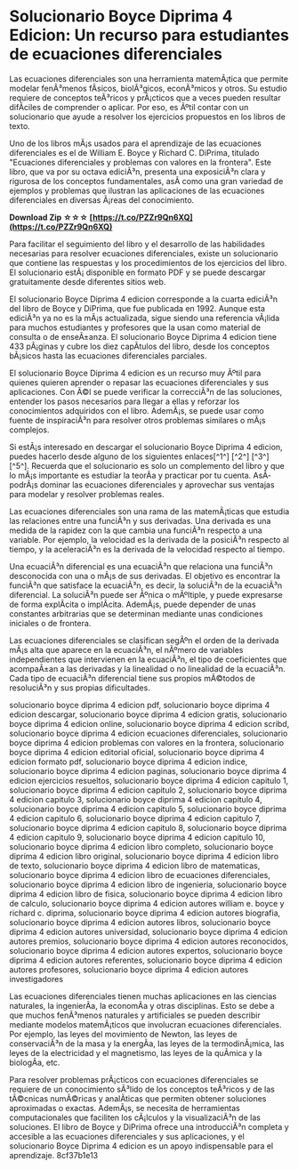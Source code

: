 # Solucionario Boyce Diprima 4 Edicion: Un recurso para estudiantes de ecuaciones diferenciales
 
Las ecuaciones diferenciales son una herramienta matemÃ¡tica que permite modelar fenÃ³menos fÃ­sicos, biolÃ³gicos, econÃ³micos y otros. Su estudio requiere de conceptos teÃ³ricos y prÃ¡cticos que a veces pueden resultar difÃ­ciles de comprender o aplicar. Por eso, es Ãºtil contar con un solucionario que ayude a resolver los ejercicios propuestos en los libros de texto.
 
Uno de los libros mÃ¡s usados para el aprendizaje de las ecuaciones diferenciales es el de William E. Boyce y Richard C. DiPrima, titulado "Ecuaciones diferenciales y problemas con valores en la frontera". Este libro, que va por su octava ediciÃ³n, presenta una exposiciÃ³n clara y rigurosa de los conceptos fundamentales, asÃ­ como una gran variedad de ejemplos y problemas que ilustran las aplicaciones de las ecuaciones diferenciales en diversas Ã¡reas del conocimiento.
 
**Download Zip ☆☆☆ [https://t.co/PZZr9Qn6XQ](https://t.co/PZZr9Qn6XQ)**


 
Para facilitar el seguimiento del libro y el desarrollo de las habilidades necesarias para resolver ecuaciones diferenciales, existe un solucionario que contiene las respuestas y los procedimientos de los ejercicios del libro. El solucionario estÃ¡ disponible en formato PDF y se puede descargar gratuitamente desde diferentes sitios web.
 
El solucionario Boyce Diprima 4 edicion corresponde a la cuarta ediciÃ³n del libro de Boyce y DiPrima, que fue publicada en 1992. Aunque esta ediciÃ³n ya no es la mÃ¡s actualizada, sigue siendo una referencia vÃ¡lida para muchos estudiantes y profesores que la usan como material de consulta o de enseÃ±anza. El solucionario Boyce Diprima 4 edicion tiene 433 pÃ¡ginas y cubre los diez capÃ­tulos del libro, desde los conceptos bÃ¡sicos hasta las ecuaciones diferenciales parciales.
 
El solucionario Boyce Diprima 4 edicion es un recurso muy Ãºtil para quienes quieren aprender o repasar las ecuaciones diferenciales y sus aplicaciones. Con Ã©l se puede verificar la correcciÃ³n de las soluciones, entender los pasos necesarios para llegar a ellas y reforzar los conocimientos adquiridos con el libro. AdemÃ¡s, se puede usar como fuente de inspiraciÃ³n para resolver otros problemas similares o mÃ¡s complejos.
 
Si estÃ¡s interesado en descargar el solucionario Boyce Diprima 4 edicion, puedes hacerlo desde alguno de los siguientes enlaces[^1^] [^2^] [^3^] [^5^]. Recuerda que el solucionario es solo un complemento del libro y que lo mÃ¡s importante es estudiar la teorÃ­a y practicar por tu cuenta. AsÃ­ podrÃ¡s dominar las ecuaciones diferenciales y aprovechar sus ventajas para modelar y resolver problemas reales.
  
Las ecuaciones diferenciales son una rama de las matemÃ¡ticas que estudia las relaciones entre una funciÃ³n y sus derivadas. Una derivada es una medida de la rapidez con la que cambia una funciÃ³n respecto a una variable. Por ejemplo, la velocidad es la derivada de la posiciÃ³n respecto al tiempo, y la aceleraciÃ³n es la derivada de la velocidad respecto al tiempo.
 
Una ecuaciÃ³n diferencial es una ecuaciÃ³n que relaciona una funciÃ³n desconocida con una o mÃ¡s de sus derivadas. El objetivo es encontrar la funciÃ³n que satisface la ecuaciÃ³n, es decir, la soluciÃ³n de la ecuaciÃ³n diferencial. La soluciÃ³n puede ser Ãºnica o mÃºltiple, y puede expresarse de forma explÃ­cita o implÃ­cita. AdemÃ¡s, puede depender de unas constantes arbitrarias que se determinan mediante unas condiciones iniciales o de frontera.
 
Las ecuaciones diferenciales se clasifican segÃºn el orden de la derivada mÃ¡s alta que aparece en la ecuaciÃ³n, el nÃºmero de variables independientes que intervienen en la ecuaciÃ³n, el tipo de coeficientes que acompaÃ±an a las derivadas y la linealidad o no linealidad de la ecuaciÃ³n. Cada tipo de ecuaciÃ³n diferencial tiene sus propios mÃ©todos de resoluciÃ³n y sus propias dificultades.
 
solucionario boyce diprima 4 edicion pdf,  solucionario boyce diprima 4 edicion descargar,  solucionario boyce diprima 4 edicion gratis,  solucionario boyce diprima 4 edicion online,  solucionario boyce diprima 4 edicion scribd,  solucionario boyce diprima 4 edicion ecuaciones diferenciales,  solucionario boyce diprima 4 edicion problemas con valores en la frontera,  solucionario boyce diprima 4 edicion editorial oficial,  solucionario boyce diprima 4 edicion formato pdf,  solucionario boyce diprima 4 edicion indice,  solucionario boyce diprima 4 edicion paginas,  solucionario boyce diprima 4 edicion ejercicios resueltos,  solucionario boyce diprima 4 edicion capitulo 1,  solucionario boyce diprima 4 edicion capitulo 2,  solucionario boyce diprima 4 edicion capitulo 3,  solucionario boyce diprima 4 edicion capitulo 4,  solucionario boyce diprima 4 edicion capitulo 5,  solucionario boyce diprima 4 edicion capitulo 6,  solucionario boyce diprima 4 edicion capitulo 7,  solucionario boyce diprima 4 edicion capitulo 8,  solucionario boyce diprima 4 edicion capitulo 9,  solucionario boyce diprima 4 edicion capitulo 10,  solucionario boyce diprima 4 edicion libro completo,  solucionario boyce diprima 4 edicion libro original,  solucionario boyce diprima 4 edicion libro de texto,  solucionario boyce diprima 4 edicion libro de matematicas,  solucionario boyce diprima 4 edicion libro de ecuaciones diferenciales,  solucionario boyce diprima 4 edicion libro de ingenieria,  solucionario boyce diprima 4 edicion libro de fisica,  solucionario boyce diprima 4 edicion libro de calculo,  solucionario boyce diprima 4 edicion autores william e. boyce y richard c. diprima,  solucionario boyce diprima 4 edicion autores biografia,  solucionario boyce diprima 4 edicion autores libros,  solucionario boyce diprima 4 edicion autores universidad,  solucionario boyce diprima 4 edicion autores premios,  solucionario boyce diprima 4 edicion autores reconocidos,  solucionario boyce diprima 4 edicion autores expertos,  solucionario boyce diprima 4 edicion autores referentes,  solucionario boyce diprima 4 edicion autores profesores,  solucionario boyce diprima 4 edicion autores investigadores
 
Las ecuaciones diferenciales tienen muchas aplicaciones en las ciencias naturales, la ingenierÃ­a, la economÃ­a y otras disciplinas. Esto se debe a que muchos fenÃ³menos naturales y artificiales se pueden describir mediante modelos matemÃ¡ticos que involucran ecuaciones diferenciales. Por ejemplo, las leyes del movimiento de Newton, las leyes de conservaciÃ³n de la masa y la energÃ­a, las leyes de la termodinÃ¡mica, las leyes de la electricidad y el magnetismo, las leyes de la quÃ­mica y la biologÃ­a, etc.
 
Para resolver problemas prÃ¡cticos con ecuaciones diferenciales se requiere de un conocimiento sÃ³lido de los conceptos teÃ³ricos y de las tÃ©cnicas numÃ©ricas y analÃ­ticas que permiten obtener soluciones aproximadas o exactas. AdemÃ¡s, se necesita de herramientas computacionales que faciliten los cÃ¡lculos y la visualizaciÃ³n de las soluciones. El libro de Boyce y DiPrima ofrece una introducciÃ³n completa y accesible a las ecuaciones diferenciales y sus aplicaciones, y el solucionario Boyce Diprima 4 edicion es un apoyo indispensable para el aprendizaje.
 8cf37b1e13
 
